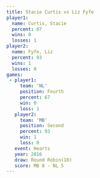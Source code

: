 ```yaml
---
title: Stacie Curtis vs Liz Fyfe
player1:              
  name: Curtis, Stacie
  percent: 67         
  wins: 0             
  losses: 1           
player2:              
  name: Fyfe, Liz     
  percent: 93         
  wins: 1             
  losses: 0           
games:
 - player1:          
     team: 'NL'      
     position: Fourth
     percent: 67     
     win: 0          
     loss: 1         
   player2:          
     team: 'MB'      
     position: Second
     percent: 93     
     win: 1          
     loss: 0         
   event: Hearts        
   year: 2016           
   draw: Round Robin(10)
   score: MB 8 - NL 5   
---
```

